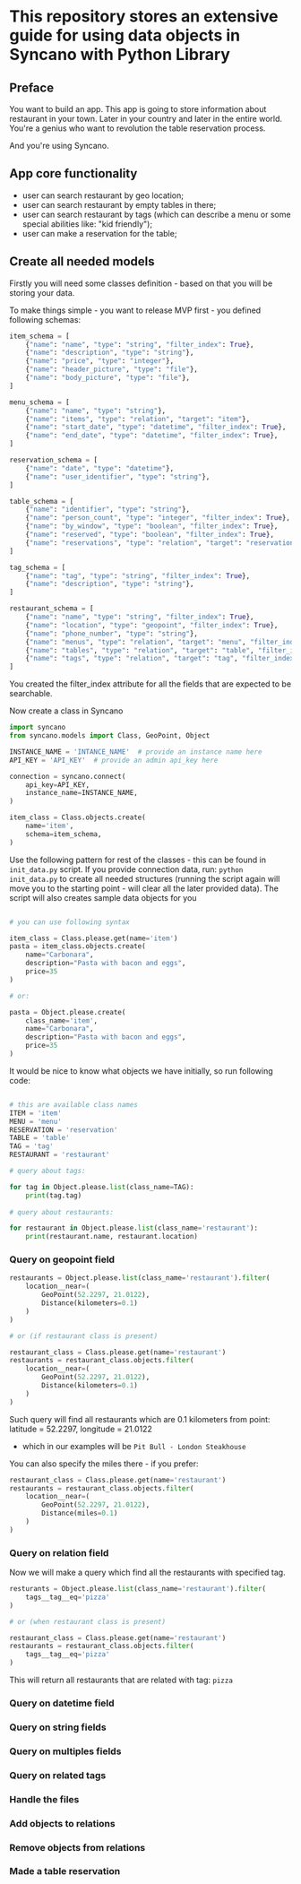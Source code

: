
# This repository stores an extensive guide for using data objects in Syncano with Python Library


## Preface

You want to build an app. This app is going to store information about restaurant in your town. Later in your country 
 and later in the entire world. You're a genius who want to revolution the table reservation process.  

And you're using Syncano.

## App core functionality

* user can search restaurant by geo location;
* user can search restaurant by empty tables in there;
* user can search restaurant by tags (which can describe a menu or some special abilities like: "kid friendly");
* user can make a reservation for the table; 

## Create all needed models

Firstly you will need some classes definition - based on that you will be storing your data.
 
To make things simple - you want to release MVP first - you defined following schemas:

```python
item_schema = [
    {"name": "name", "type": "string", "filter_index": True},
    {"name": "description", "type": "string"},
    {"name": "price", "type": "integer"},
    {"name": "header_picture", "type": "file"},
    {"name": "body_picture", "type": "file"},
]

menu_schema = [
    {"name": "name", "type": "string"},
    {"name": "items", "type": "relation", "target": "item"},
    {"name": "start_date", "type": "datetime", "filter_index": True},
    {"name": "end_date", "type": "datetime", "filter_index": True},
]

reservation_schema = [
    {"name": "date", "type": "datetime"},
    {"name": "user_identifier", "type": "string"},
]

table_schema = [
    {"name": "identifier", "type": "string"},
    {"name": "person_count", "type": "integer", "filter_index": True},
    {"name": "by_window", "type": "boolean", "filter_index": True},
    {"name": "reserved", "type": "boolean", "filter_index": True},
    {"name": "reservations", "type": "relation", "target": "reservation"},
]

tag_schema = [
    {"name": "tag", "type": "string", "filter_index": True},
    {"name": "description", "type": "string"},
]

restaurant_schema = [
    {"name": "name", "type": "string", "filter_index": True},
    {"name": "location", "type": "geopoint", "filter_index": True},
    {"name": "phone_number", "type": "string"},
    {"name": "menus", "type": "relation", "target": "menu", "filter_index": True},
    {"name": "tables", "type": "relation", "target": "table", "filter_index": True},
    {"name": "tags", "type": "relation", "target": "tag", "filter_index": True},
]
```

You created the filter_index attribute for all the fields that are expected to be searchable.

Now create a class in Syncano

```python
import syncano
from syncano.models import Class, GeoPoint, Object

INSTANCE_NAME = 'INTANCE_NAME'  # provide an instance name here
API_KEY = 'API_KEY'  # provide an admin api_key here

connection = syncano.connect(
    api_key=API_KEY,
    instance_name=INSTANCE_NAME,
)

item_class = Class.objects.create(
    name='item',
    schema=item_schema,
)

```

Use the following pattern for rest of the classes - this can be found in `init_data.py` script. If you provide 
connection data, run: `python init_data.py` to create all needed structures (running the script again will move you to 
the starting point - will clear all the later provided data). The script will also creates sample data objects for you

```python

# you can use following syntax

item_class = Class.please.get(name='item')
pasta = item_class.objects.create(
    name="Carbonara", 
    description="Pasta with bacon and eggs", 
    price=35
)

# or:

pasta = Object.please.create(
    class_name='item', 
    name="Carbonara", 
    description="Pasta with bacon and eggs", 
    price=35
)
```

It would be nice to know what objects we have initially, so run following code:

```python

# this are available class names
ITEM = 'item'
MENU = 'menu'
RESERVATION = 'reservation'
TABLE = 'table'
TAG = 'tag'
RESTAURANT = 'restaurant'

# query about tags:

for tag in Object.please.list(class_name=TAG):
    print(tag.tag)
    
# query about restaurants:

for restaurant in Object.please.list(class_name='restaurant'):
    print(restaurant.name, restaurant.location)

```

### Query on geopoint field

```python
restaurants = Object.please.list(class_name='restaurant').filter(
    location__near=(
        GeoPoint(52.2297, 21.0122),
        Distance(kilometers=0.1)
    )
)

# or (if restaurant class is present)

restaurant_class = Class.please.get(name='restaurant')
restaurants = restaurant_class.objects.filter(
    location__near=(
        GeoPoint(52.2297, 21.0122),
        Distance(kilometers=0.1)
    )
)

```

Such query will find all restaurants which are 0.1 kilometers from point: latitude = 52.2297, longitude = 21.0122 
- which in our examples will be `Pit Bull - London Steakhouse`
 
You can also specify the miles there - if you prefer:
 
```python
restaurant_class = Class.please.get(name='restaurant')
restaurants = restaurant_class.objects.filter(
    location__near=(
        GeoPoint(52.2297, 21.0122),
        Distance(miles=0.1)
    )
)
```

### Query on relation field

Now we will make a query which find all the restaurants with specified tag.

```python
resturants = Object.please.list(class_name='restaurant').filter(
    tags__tag__eq='pizza'
)

# or (when restaurant class is present)

restaurant_class = Class.please.get(name='restaurant')
restaurants = restaurant_class.objects.filter(
    tags__tag__eq='pizza'
)

```

This will return all restaurants that are related with tag: `pizza`


### Query on datetime field

### Query on string fields

### Query on multiples fields

### Query on related tags

### Handle the files

### Add objects to relations

### Remove objects from relations

### Made a table reservation
